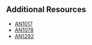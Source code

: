## Additional Resources

- [AN1017](https://www.microchip.com/en-us/application-notes/an1017)
- [AN1078](https://www.microchip.com/en-us/application-notes/an1078)
- [AN1292](https://www.microchip.com/en-us/application-notes/an1292)
